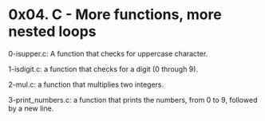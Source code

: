 # 0x04. C - More functions, more nested loops

0-isupper.c: A function that checks for uppercase character.

1-isdigit.c: a function that checks for a digit (0 through 9).

2-mul.c: a function that multiplies two integers.

3-print_numbers.c: a function that prints the numbers, from 0 to 9, followed by a new line.
